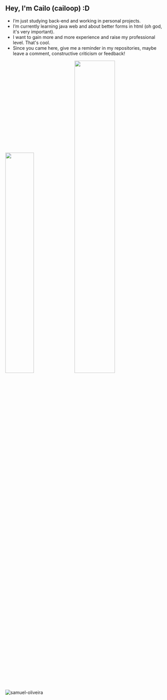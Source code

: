 ## Hey, I'm Cailo (cailoop) :D


-  I’m just studying back-end and working in personal projects.
-  I’m currently learning java web and about better forms in html (oh god, it's very important).
-  I want to gain more and more experience and raise my professional level. That's cool.
-  Since you came here, give me a reminder in my repositories, maybe leave a comment, constructive criticism or feedback!

<div >
<img width="42%" src="https://github-readme-stats.vercel.app/api?username=CailoPinheiro&show_icons=true&theme=tokyonight&hide_border=true&border_radius=10&title_color=8FD19F&icon_color=9B9BC1&bg_color=080E16&text_color=9B9BC1"/>

<img width="50%" src="https://github-readme-stats.vercel.app/api/top-langs/?username=CailoPinheiro&layout=compact&theme=tokyonight&hide_border=true&border_radius=10&title_color=8FD19F&icon_color=8FD19F&bg_color=080E16&text_color=9B9BC1"/>
  
  <p><img align="center" src="https://github-readme-streak-stats.herokuapp.com/?user=CailoPinheiro&" alt="samuel-oliveira" /></p>
</div>










